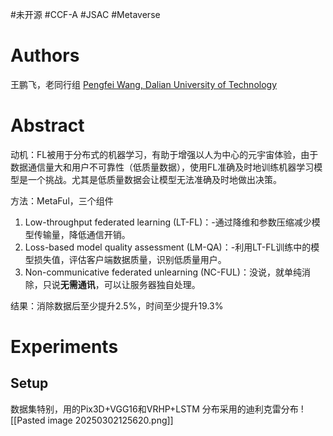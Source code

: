 #未开源 #CCF-A #JSAC #Metaverse

# Authors
王鹏飞，老同行组
[Pengfei Wang, Dalian University of Technology](https://pf-wang.github.io/)

# Abstract
动机：FL被用于分布式的机器学习，有助于增强以人为中心的元宇宙体验，由于数据通信量大和用户不可靠性（低质量数据），使用FL准确及时地训练机器学习模型是一个挑战。尤其是低质量数据会让模型无法准确及时地做出决策。

方法：MetaFul，三个组件
1. Low-throughput federated learning (LT-FL)：-通过降维和参数压缩减少模型传输量，降低通信开销。
2. Loss-based model quality assessment (LM-QA)：-利用LT-FL训练中的模型损失值，评估客户端数据质量，识别低质量用户。
3. Non-communicative federated unlearning (NC-FUL)：没说，就单纯消除，只说**无需通讯**，可以让服务器独自处理。

结果：消除数据后至少提升2.5%，时间至少提升19.3%



# Experiments
## Setup
数据集特别，用的Pix3D+VGG16和VRHP+LSTM
分布采用的迪利克雷分布
![[Pasted image 20250302125620.png]]